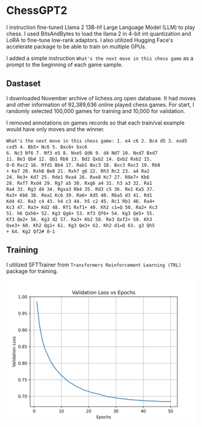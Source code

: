 # ChessGPT2
I instruction fine-tuned Llama 2 13B-hf Large Language Model (LLM) to play chess. I used BitsAndBytes to load the llama 2 in 4-bit int quantization and LoRA to fine-tune low-rank adaptors. I also utilized Hugging Face's accelerate package to be able to train on multiple GPUs.

I added a simple instruction `What's the next move in this chess game` as a prompt to the beginning of each game sample.

## Dastaset

I downloaded November archive of lichess.org open database. It had moves and other information of 92,389,636 online played chess games. For start, I randomly selected 100,000 games for training and 10,000 for validation.

I removed annotations on games records so that each train/val example would have only moves and the winner.

```
What's the next move in this chess game: 1. e4 c6 2. Bc4 d5 3. exd5 cxd5 4. Bb5+ Nc6 5. Bxc6+ bxc6
6. Nc3 Nf6 7. Nf3 e5 8. Nxe5 Qd6 9. d4 Nd7 10. Nxd7 Bxd7 
11. Be3 Qb4 12. Qb1 Rb8 13. Bd2 Qxb2 14. Qxb2 Rxb2 15. 
O-O Rxc2 16. Rfd1 Bb4 17. Rab1 Bxc3 18. Bxc3 Rxc3 19. Rb8
+ Ke7 20. Rxh8 Be8 21. Rxh7 g6 22. Rh3 Rc2 23. a4 Ra2 
24. Re3+ Kd7 25. Rde1 Rxa4 26. Rxe8 Kc7 27. R8e7+ Kb6 
28. Rxf7 Rxd4 29. Rg7 a5 30. Rxg6 a4 31. h3 a3 32. Ra1 
Ra4 33. Rg3 d4 34. Rgxa3 Rb4 35. Rd3 c5 36. Re1 Ka5 37. 
Ra3+ Kb6 38. Rea1 Kc6 39. Ra6+ Kd5 40. R6a5 d3 41. Rd1 
Kd4 42. Ra3 c4 43. h4 c3 44. h5 c2 45. Rc1 Rb1 46. Ra4+ 
Kc3 47. Ra3+ Kd2 48. Rf1 Rxf1+ 49. Kh2 c1=Q 50. Ra2+ Kc3
51. h6 Qxh6+ 52. Kg3 Qg6+ 53. Kf3 Qf6+ 54. Kg3 Qe5+ 55. 
Kf3 Qe2+ 56. Kg3 d2 57. Ra3+ Kb2 58. Re3 Qxf2+ 59. Kh3 
Qxe3+ 60. Kh2 Qg1+ 61. Kg3 Qe3+ 62. Kh2 d1=Q 63. g3 Qh5
+ 64. Kg2 Qf2# 0-1
```

## Training
I utilized SFTTrainer from `Transformers Reinforcement Learning (TRL)` package for training.
<p align="center">
  <img src="https://github.com/HosseinEbrahimiK/ChessGPT2/blob/main/logs/eval_loss.png"/>
</p>
